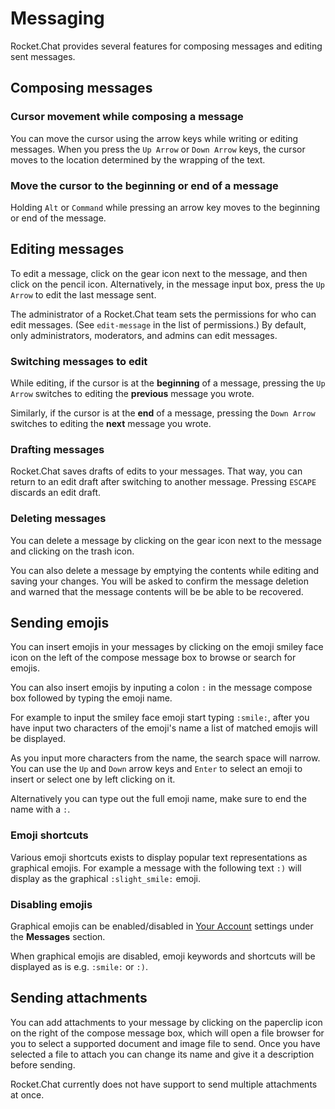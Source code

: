 # Messaging

Rocket.Chat provides several features for composing messages and editing sent messages.

## Composing messages

### Cursor movement while composing a message
You can move the cursor using the arrow keys while writing or editing messages. When you press the `Up Arrow` or `Down Arrow` keys, the cursor moves to the location determined by the wrapping of the text.

### Move the cursor to the beginning or end of a message
Holding `Alt` or `Command` while pressing an arrow key moves to the beginning or end of the message.

## Editing messages

To edit a message, click on the gear icon next to the message, and then click on the pencil icon. Alternatively, in the message input box, press the `Up Arrow` to edit the last message sent.

The administrator of a Rocket.Chat team sets the permissions for who can edit messages. (See `edit-message` in the list of permissions.) By default, only administrators, moderators, and admins can edit messages.

### Switching messages to edit

While editing, if the cursor is at the **beginning** of a message, pressing the `Up Arrow` switches to editing the **previous** message you wrote.

Similarly, if the cursor is at the **end** of a message, pressing the `Down Arrow` switches to editing the **next** message you wrote.

### Drafting messages

Rocket.Chat saves drafts of edits to your messages. That way, you can return to an edit draft after switching to another message. Pressing `ESCAPE` discards an edit draft.

### Deleting messages

You can delete a message by clicking on the gear icon next to the message and clicking on the trash icon.

You can also delete a message by emptying the contents while editing and saving your changes. You will be asked to confirm the message deletion and warned that the message contents will be be able to be recovered.

## Sending emojis

You can insert emojis in your messages by clicking on the emoji smiley face icon on the left of the compose message box to browse or search for emojis.

You can also insert emojis by inputing a colon `:` in the message compose box followed by typing the emoji name.

For example to input the smiley face emoji start typing `:smile:`, after you have input two characters of the emoji's name a list of matched emojis will be displayed.

As you input more characters from the name, the search space will narrow. You can use the `Up` and `Down` arrow keys and `Enter` to select an emoji to insert or select one by left clicking on it.

Alternatively you can type out the full emoji name, make sure to end the name with a `:`.

### Emoji shortcuts

Various emoji shortcuts exists to display popular text representations as graphical emojis. For example a message with the following text `:)` will display as the graphical `:slight_smile:` emoji.

### Disabling emojis

Graphical emojis can be enabled/disabled in [Your Account](../managing-your-account/) settings under the **Messages** section.

When graphical emojis are disabled, emoji keywords and shortcuts will be displayed as is  e.g. `:smile:` or `:)`.

## Sending attachments

You can add attachments to your message by clicking on the paperclip icon on the right of the compose message box, which will open a file browser for you to select a supported document and image file to send. Once you have selected a file to attach you can change its name and give it a description before sending.

Rocket.Chat currently does not have support to send multiple attachments at once.
